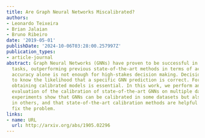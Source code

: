 ```yaml
---
title: Are Graph Neural Networks Miscalibrated?
authors:
- Leonardo Teixeira
- Brian Jalaian
- Bruno Ribeiro
date: '2019-05-01'
publishDate: '2024-10-06T03:28:00.257997Z'
publication_types:
- article-journal
abstract: Graph Neural Networks (GNNs) have proven to be successful in many classification
  tasks, outperforming previous state-of-the-art methods in terms of accuracy. However,
  accuracy alone is not enough for high-stakes decision making. Decision makers want
  to know the likelihood that a specific GNN prediction is correct. For this purpose,
  obtaining calibrated models is essential. In this work, we perform an empirical
  evaluation of the calibration of state-of-the-art GNNs on multiple datasets. Our
  experiments show that GNNs can be calibrated in some datasets but also badly miscalibrated
  in others, and that state-of-the-art calibration methods are helpful but do not
  fix the problem.
links:
- name: URL
  url: http://arxiv.org/abs/1905.02296
---
```

